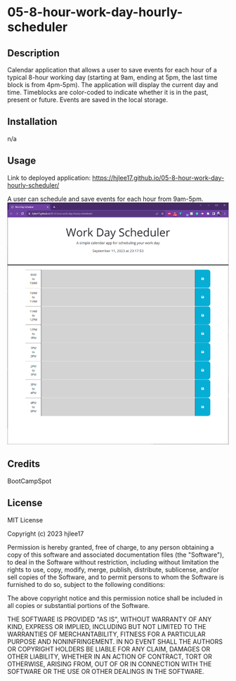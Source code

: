 # 05-8-hour-work-day-hourly-scheduler

## Description

Calendar application that allows a user to save events for each hour of a typical 8-hour working day (starting at 9am, ending at 5pm, the last time block is from 4pm-5pm). The application will display the current day and time. Timeblocks are color-coded to indicate whether it is in the past, present or future. Events are saved in the local storage.

## Installation

n/a

## Usage
Link to deployed application: https://hjlee17.github.io/05-8-hour-work-day-hourly-scheduler/

A user can schedule and save events for each hour from 9am-5pm.
![Timed JavaScript Fundamentals Quiz Application.](assets/images/sc-window.png)

## Credits

BootCampSpot

## License

MIT License

Copyright (c) 2023 hjlee17

Permission is hereby granted, free of charge, to any person obtaining a copy
of this software and associated documentation files (the "Software"), to deal
in the Software without restriction, including without limitation the rights
to use, copy, modify, merge, publish, distribute, sublicense, and/or sell
copies of the Software, and to permit persons to whom the Software is
furnished to do so, subject to the following conditions:

The above copyright notice and this permission notice shall be included in all
copies or substantial portions of the Software.

THE SOFTWARE IS PROVIDED "AS IS", WITHOUT WARRANTY OF ANY KIND, EXPRESS OR
IMPLIED, INCLUDING BUT NOT LIMITED TO THE WARRANTIES OF MERCHANTABILITY,
FITNESS FOR A PARTICULAR PURPOSE AND NONINFRINGEMENT. IN NO EVENT SHALL THE
AUTHORS OR COPYRIGHT HOLDERS BE LIABLE FOR ANY CLAIM, DAMAGES OR OTHER
LIABILITY, WHETHER IN AN ACTION OF CONTRACT, TORT OR OTHERWISE, ARISING FROM,
OUT OF OR IN CONNECTION WITH THE SOFTWARE OR THE USE OR OTHER DEALINGS IN THE
SOFTWARE.